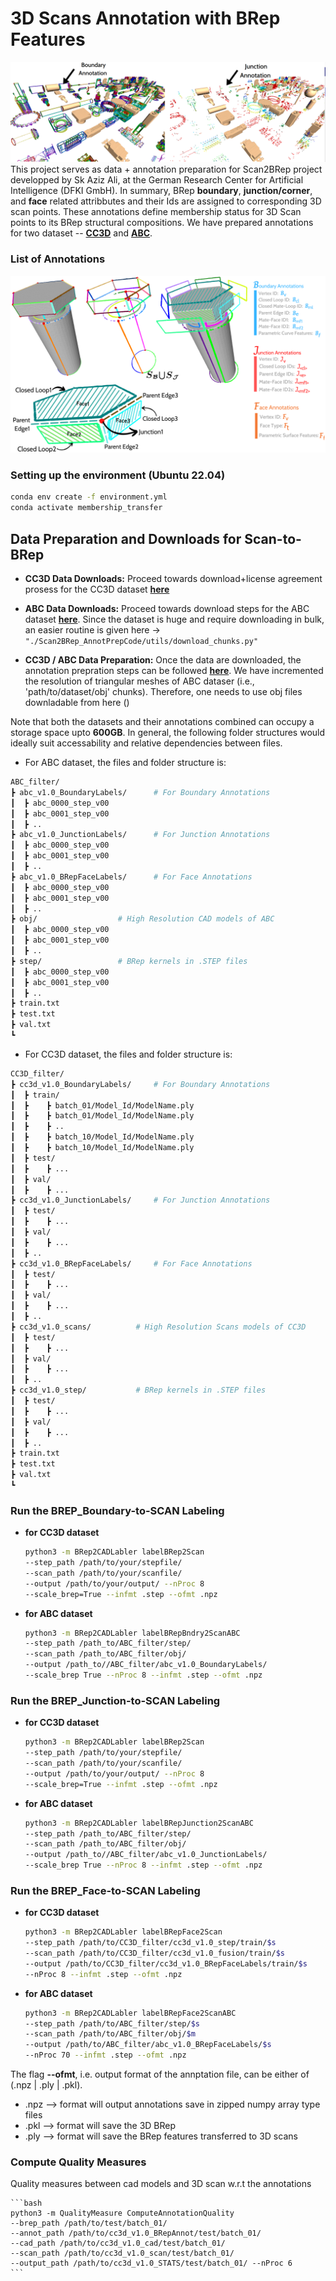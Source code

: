 # 3D Scans Annotation with BRep Features  
![**Scan-to-BRep Annotations**](../BRepDetNet_MediaAssets/Overview.png)
This project serves as data + annotation preparation for Scan2BRep project developped by Sk Aziz Ali, at the German Research Center for Artificial Intelligence (DFKI GmbH). In summary, BRep **boundary**, **junction/corner**, and **face** related attribbutes and their Ids are assigned to corresponding 3D scan points. These annotations define membership status for 3D Scan points to its BRep structural compositions. We have prepared annotations for two dataset -- [**CC3D**](https://orbilu.uni.lu/bitstream/10993/43746/1/cherenkova_icip2020_pvdeconv_cc3d.pdf) and [**ABC**](https://deep-geometry.github.io/abc-dataset/). 

### List of Annotations
![**Scan-to-BRep Annotations**](../BRepDetNet_MediaAssets/Dataset_Annotations_Final.png)

### Setting up the environment (Ubuntu 22.04)

```bash
conda env create -f environment.yml
conda activate membership_transfer
```

## Data Preparation and Downloads for Scan-to-BRep 
*	**CC3D Data Downloads:** Proceed towards download+license agreement prosess for the CC3D dataset [**here**](https://cvi2.uni.lu/cc3d/)
*	**ABC Data Downloads:** Proceed towards download steps for the ABC dataset [**here**](https://deep-geometry.github.io/abc-dataset/). Since the dataset is huge and require downloading in bulk, an easier routine is given here -> ```"./Scan2BRep_AnnotPrepCode/utils/download_chunks.py"```

*	**CC3D / ABC Data Preparation:** Once the data are downloaded, the annotation prepration steps can be followed [**here**](./Scan2BRep_AnnotPrepCode/README.md). We have incremented the resolution of triangular meshes of ABC dataser (i.e., 'path/to/dataset/obj' chunks). Therefore, one needs to use obj files downladable from here ()

Note that both the datasets and their annotations combined can occupy a storage space upto **600GB**. In general, the following folder structures would ideally suit accessability and relative dependencies between files. 
 	
*	For ABC dataset, the files and folder structure is:

```bash
ABC_filter/
┣ abc_v1.0_BoundaryLabels/		# For Boundary Annotations
┃  ┣ abc_0000_step_v00                       	
┃  ┣ abc_0001_step_v00                       	
┃  ┣ ..                       			
┣ abc_v1.0_JunctionLabels/		# For Junction Annotations
┃  ┣ abc_0000_step_v00                       	
┃  ┣ abc_0001_step_v00                       	
┃  ┣ .. 
┣ abc_v1.0_BRepFaceLabels/		# For Face Annotations
┃  ┣ abc_0000_step_v00                       	
┃  ┣ abc_0001_step_v00                       	
┃  ┣ .. 
┣ obj/					# High Resolution CAD models of ABC
┃  ┣ abc_0000_step_v00                       	
┃  ┣ abc_0001_step_v00                       	
┃  ┣ ..
┣ step/					# BRep kernels in .STEP files
┃  ┣ abc_0000_step_v00                       	
┃  ┣ abc_0001_step_v00                       	
┃  ┣ ..
┣ train.txt
┣ test.txt
┣ val.txt
┗
```

*	For CC3D dataset, the files and folder structure is:

```bash
CC3D_filter/
┣ cc3d_v1.0_BoundaryLabels/		# For Boundary Annotations
┃  ┣ train/  
┃  ┣	┣ batch_01/Model_Id/ModelName.ply
┃  ┣	┣ batch_01/Model_Id/ModelName.ply   
┃  ┣	┣ .. 
┃  ┣	┣ batch_10/Model_Id/ModelName.ply
┃  ┣	┣ batch_10/Model_Id/ModelName.ply                    	
┃  ┣ test/     
┃  ┣	┣ ...                  	
┃  ┣ val/   
┃  ┣	┣ ...                    			
┣ cc3d_v1.0_JunctionLabels/		# For Junction Annotations
┃  ┣ test/     
┃  ┣	┣ ...                  	
┃  ┣ val/
┃  ┣	┣ ...                       	                      	
┃  ┣ .. 
┣ cc3d_v1.0_BRepFaceLabels/		# For Face Annotations
┃  ┣ test/     
┃  ┣	┣ ...                  	
┃  ┣ val/
┃  ┣	┣ ...                      	                       	
┃  ┣ .. 
┣ cc3d_v1.0_scans/			# High Resolution Scans models of CC3D
┃  ┣ test/     
┃  ┣	┣ ...                  	
┃  ┣ val/  
┃  ┣	┣ ...                   	
┃  ┣ ..
┣ cc3d_v1.0_step/			# BRep kernels in .STEP files
┃  ┣ test/     
┃  ┣	┣ ...                  	
┃  ┣ val/  
┃  ┣	┣ ...                   	
┃  ┣ ..
┣ train.txt
┣ test.txt
┣ val.txt
┗
```

### Run the BREP_Boundary-to-SCAN Labeling

* **for CC3D dataset**

	```bash
	python3 -m BRep2CADLabler labelBRep2Scan 
	--step_path /path/to/your/stepfile/ 
	--scan_path /path/to/your/scanfile/ 
	--output /path/to/your/output/ --nProc 8 
	--scale_brep=True --infmt .step --ofmt .npz
	```

* **for ABC dataset**

	```bash
	python3 -m BRep2CADLabler labelBRepBndry2ScanABC 
	--step_path /path_to/ABC_filter/step/ 
	--scan_path /path_to/ABC_filter/obj/
	--output /path_to//ABC_filter/abc_v1.0_BoundaryLabels/
	--scale_brep True --nProc 8 --infmt .step --ofmt .npz
	```

### Run the BREP_Junction-to-SCAN Labeling
* **for CC3D dataset**

	```bash
	python3 -m BRep2CADLabler labelBRep2Scan 
	--step_path /path/to/your/stepfile/ 
	--scan_path /path/to/your/scanfile/ 
	--output /path/to/your/output/ --nProc 8 
	--scale_brep=True --infmt .step --ofmt .npz
	```
	
* **for ABC dataset**

	```bash
	python3 -m BRep2CADLabler labelBRepJunction2ScanABC 
	--step_path /path_to/ABC_filter/step/ 
	--scan_path /path_to/ABC_filter/obj/
	--output /path_to//ABC_filter/abc_v1.0_JunctionLabels/
	--scale_brep True --nProc 8 --infmt .step --ofmt .npz
	```

### Run the BREP_Face-to-SCAN Labeling

* **for CC3D dataset**

	```bash
	python3 -m BRep2CADLabler labelBRepFace2Scan 
	--step_path /path/to/CC3D_filter/cc3d_v1.0_step/train/$s 
	--scan_path /path/to/CC3D_filter/cc3d_v1.0_fusion/train/$s 
	--output /path/to/CC3D_filter/cc3d_v1.0_BRepFaceLabels/train/$s 
	--nProc 8 --infmt .step --ofmt .npz
	```

* **for ABC dataset**

	```bash
	python3 -m BRep2CADLabler labelBRepFace2ScanABC 
	--step_path /path/to/ABC_filter/step/$s 
	--scan_path /path/to/ABC_filter/obj/$m 
	--output /path/to/ABC_filter/abc_v1.0_BRepFaceLabels/$s 
	--nProc 70 --infmt .step --ofmt .npz
	```

The flag **--ofmt**, i.e. output format of the annptation file, can be either of (.npz | .ply | .pkl).
* .npz --> format will output annotations save in zipped numpy array type files	
* .pkl --> format will save the 3D BRep
* .ply --> format will save the BRep features transferred to 3D scans 

### Compute Quality Measures 
	
Quality measures between cad models and 3D scan w.r.t the annotations

	```bash
	python3 -m QualityMeasure ComputeAnnotationQuality 
	--brep_path /path/to/test/batch_01/ 
	--annot_path /path/to/cc3d_v1.0_BRepAnnot/test/batch_01/ 
	--cad_path /path/to/cc3d_v1.0_cad/test/batch_01/ 
	--scan_path /path/to/cc3d_v1.0_scan/test/batch_01/  
	--output_path /path/to/cc3d_v1.0_STATS/test/batch_01/ --nProc 6
	```

